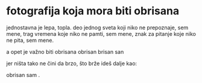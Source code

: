 # fotografija koja mora biti obrisana

jednostavna je
lepa, topla.
deo jednog sveta
koji niko ne prepoznaje,
sem mene,
trag vremena koje niko ne pamti,
sem mene,
znak za pitanje koje niko ne pita,
sem mene.

a opet je važno biti
obrisana
obrisan
brisan
san

jer ništa tako ne čini
da brzo, što brže
ideš dalje
kao:

obrisan
sam
.
